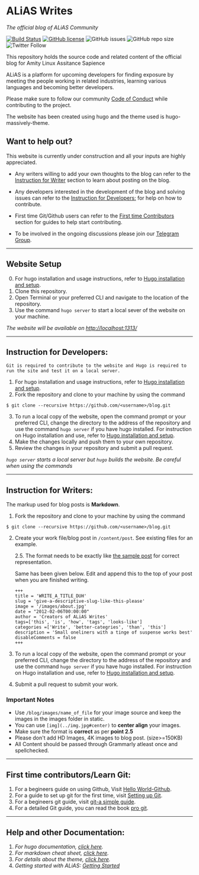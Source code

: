 # ALiAS Writes
*The official blog of ALiAS Community*

[![Build Status](https://travis-ci.com/asetalias/blog.svg?branch=master)](https://travis-ci.com/asetalias/blog)
[![GitHub license](https://img.shields.io/github/license/asetalias/blog.svg?style=flat-square)](https://github.com/asetalias/blog/blob/master/LICENSE) 
![GitHub issues](https://img.shields.io/github/issues-raw/asetalias/blog.svg) 
![GitHub repo size](https://img.shields.io/github/repo-size/asetalias/blog.svg)
![Twitter Follow](https://img.shields.io/twitter/follow/asetalias.svg?style=social)

This repository holds the source code and related content of the official blog for Amity Linux Assitance Sapience

ALiAS is a platform for upcoming developers for finding exposure by meeting the people working in related industries, learning various languages and becoming better developers.

Please make sure to follow our community [Code of Conduct](https://github.com/asetalias/asetalias.github.io/blob/master/Code_of_Conduct.md) while contributing to the project. 

The website has been created using hugo and the theme used is hugo-massively-theme.

## Want to help out?
This website is currently under construction and all your inputs are highly appreciated.
-   Any writers willing to add your own thoughts to the blog can refer to the [Instruction for Writer](https://github.com/asetalias/blog/#instruction-for-writers) section to learn about posting on the blog.
-   Any developers interested in the development of the blog and solving issues can refer to the [Instruction for Developers:](https://github.com/asetalias/blog/#instrucitons-for-developers) for help on how to contribute.
-   First time Git/Github users can refer to the [First time Contributors](https://github.com/asetalias/blog/#first-time-contributors) section for guides to help start contributing.

-   To be involved in the ongoing discussions please join our [Telegram Group](https://t.me/joinchat/KDFmCRdcpJrASFp5pKVaCA).

* * *

## Website Setup

0) For hugo installation and usage instructions, refer to [Hugo installation and setup](./INSTALLATION.md).
1) Clone this repository.
2) Open Terminal or your preferred CLI and navigate to the location of the repository.
3) Use the command `hugo server` to start a local sever of the website on your machine.

*The website will be available on <http://localhost:1313/>*

* * *

## Instruction for Developers:

`Git is required to contribute to the website and Hugo is required to run the site and test it on a local server.`

1) For hugo installation and usage instructions, refer to [Hugo installation and setup](./INSTALLATION.md).
2) Fork the repository and clone to your machine by using the command 
```
$ git clone --recursive https://github.com/<username>/blog.git
```
3)  To run a local copy of the website, open the command prompt or your preferred CLI, change the directory to the address of the repository and use the command `hugo server` if you have hugo installed.
 For instruction on Hugo installation and use, refer to [Hugo installation and setup](./INSTALLATION.md).
4) Make the changes locally and push them to your own repository.
5) Review the changes in your repository and submit a pull request.

*`hugo server` starts a local server but `hugo` builds the website. Be careful when using the commands*

* * *

## Instruction for Writers:

The markup used for blog posts is **Markdown**.

1) Fork the repository and clone to your machine by using the command 
```
$ git clone --recursive https://github.com/<username>/blog.git
```
2) Create your work file/blog post in `/content/post`. See existing files for an example.

    2.5. The format needs to be exactly like [the sample post](./content/post/post.en.md) for correct representation. 

    Same has been given below. Edit and append this to the top of your post when you are finished writing. 

    ```
    +++
    title = 'WRITE_A_TITLE_DUH'
    slug = 'give-a-descriptive-slug-like-this-please'
    image = '/images/about.jpg'
    date = "2012-02-06T00:00:00"
    author = 'Creators of ALiAS Writes'
    tags=['this', 'is', 'how', 'tags', 'looks-like']
    categories =['Write', 'better-categries', 'than', 'this']
    description = 'Small oneliners with a tinge of suspense works best'
    disableComments = false
    +++
    ```
 
3)  To run a local copy of the website, open the command prompt or your preferred CLI, change the directory to the address of the repository and use the command `hugo server` if you have hugo installed.
 For instruction on Hugo installation and use, refer to [Hugo installation and setup](./INSTALLATION.md).
4)  Submit a pull request to submit your work.

### Important Notes
-  Use `/blog/images/name_of_file` for your image source and keep the images in the images folder in static.
-  You can use `[img](../img.jpg#center)` to **center align** your images.
-  Make sure the format is **correct** as per **point 2.5**
-  Please don't add HD Images, 4K images to blog post. (size>=150KB)
-  All Content should be passed through Grammarly atleast once and spellchecked.

* * *

## First time contributors/Learn Git:

1) For a begineers guide on using Github, Visit [Hello World-Github](https://guides.github.com/activities/hello-world/).
2) For a guide to set up git for the first time, visit [Setting up Git](https://git-scm.com/book/en/v2/Getting-Started-First-Time-Git-Setup).
3) For a begineers git guide, visit [git-a simple guide](http://rogerdudler.github.io/git-guide/).
4) For a detailed Git guide, you can read the book [pro git](https://git-scm.com/book/en/v2).

* * *

## Help and other Documentation:

1) *For hugo documentation, [click here](https://gohugo.io/documentation).*
2) *For markdown cheat sheet, [click here](https://github.com/adam-p/markdown-here/wiki/Markdown-Cheatsheet#code).*
3) *For details about the theme, [click here](https://github.com/curtistimson/hugo-theme-massively).*
4) *Getting started with ALiAS: [Getting Started](https://bit.ly/2I833jJ)*
